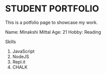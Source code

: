# STUDENT PORTFOLIO

This is a potfolio page to showcase my work.

Name: Minakshi Mittal
Age: 21
Hobby: Reading

Skills
1. JavaScript
1. NodeJS
1. Repl.it
1. CHALK